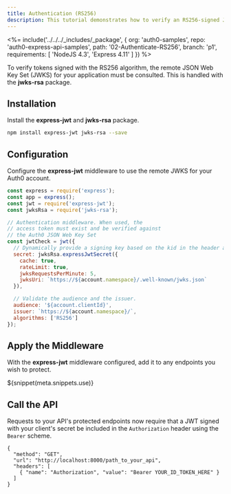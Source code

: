 ```yaml
---
title: Authentication (RS256)
description: This tutorial demonstrates how to verify an RS256-signed JSON Web Token and protect endpoints in an Express API
---
```


<%= include('../../../_includes/_package', {
  org: 'auth0-samples',
  repo: 'auth0-express-api-samples',
  path: '02-Authenticate-RS256',
  branch: 'p1',
  requirements: [
    'NodeJS 4.3',
    'Express 4.11'
  ]
}) %>

To verify tokens signed with the RS256 algorithm, the remote JSON Web Key Set (JWKS) for your application must be consulted. This is handled with the **jwks-rsa** package.

## Installation

Install the **express-jwt** and **jwks-rsa** package.

```bash
npm install express-jwt jwks-rsa --save
```

## Configuration

Configure the **express-jwt** middleware to use the remote JWKS for your Auth0 account.

```js
const express = require('express');
const app = express();
const jwt = require('express-jwt');
const jwksRsa = require('jwks-rsa');

// Authentication middleware. When used, the
// access token must exist and be verified against
// the Auth0 JSON Web Key Set
const jwtCheck = jwt({
  // Dynamically provide a signing key based on the kid in the header and the singing keys provided by the JWKS endpoint.
  secret: jwksRsa.expressJwtSecret({
    cache: true,
    rateLimit: true,
    jwksRequestsPerMinute: 5,
    jwksUri: `https://${account.namespace}/.well-known/jwks.json`
  }),

  // Validate the audience and the issuer.
  audience: '${account.clientId}',
  issuer: `https://${account.namespace}/`,
  algorithms: ['RS256']
});
```

## Apply the Middleware

With the **express-jwt** middleware configured, add it to any endpoints you wish to protect.

${snippet(meta.snippets.use)}

## Call the API

Requests to your API's protected endpoints now require that a JWT signed with your client's secret be included in the `Authorization` header using the `Bearer` scheme.

```har
{
  "method": "GET",
  "url": "http://localhost:8000/path_to_your_api",
  "headers": [
    { "name": "Authorization", "value": "Bearer YOUR_ID_TOKEN_HERE" }
  ]
}
```
